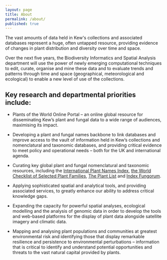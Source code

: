 ```yaml
---
layout: page
title: About
permalink: /about/
published: true
---
```




The vast amounts of data held in Kew's collections and associated
databases represent a huge, often untapped resource, providing evidence
of changes in plant distribution and diversity over time and space.

Over the next five years, the Biodiversity Informatics and Spatial
Analysis department will use the power of newly emerging computational
techniques to edit, curate, organise and mine these data and to evaluate
trends and patterns through time and space (geographical, meteorological
and ecological) to enable a new level of use of the collections.

## Key research and departmental priorities include:

- Plants of the World Online Portal – an online global resource for
disseminating Kew’s plant and fungal data to a wide range of audiences,
maximising its impact.

- Developing a plant and fungal names backbone to link databases and
improve access to the vault of information held in Kew’s collections
and nomenclatural and taxonomic databases, and providing critical
evidence to meet policy and operational needs – both for the UK and
international agenda.

- Curating key global plant and fungal nomenclatural and taxonomic
resources, including the [International Plant Names Index](http://www.ipni.org), [the World
Checklist of Selected Plant Families](http://apps.kew.org/wcsp/prepareChecklist.do?checklist=selected_families%40%40017170120141041837), [The Plant List](http://www.theplantlist.org) and [Index Fungorum](http://indexfungorum.org).

- Applying sophisticated spatial and analytical tools, and providing
associated services, to greatly enhance our ability to address critical
knowledge gaps.

- Expanding the capacity for powerful spatial analyses, ecological
modelling and the analysis of genomic data in order to develop the tools
and web-based platforms for the display of plant data alongside satellite
imagery and climatic data.

- Mapping and analysing plant populations and communities at greatest
environmental risk and identifying those that display remarkable
resilience and persistence to environmental perturbations – information
that is critical to identify and understand potential opportunities and
threats to the vast natural capital provided by plants.
